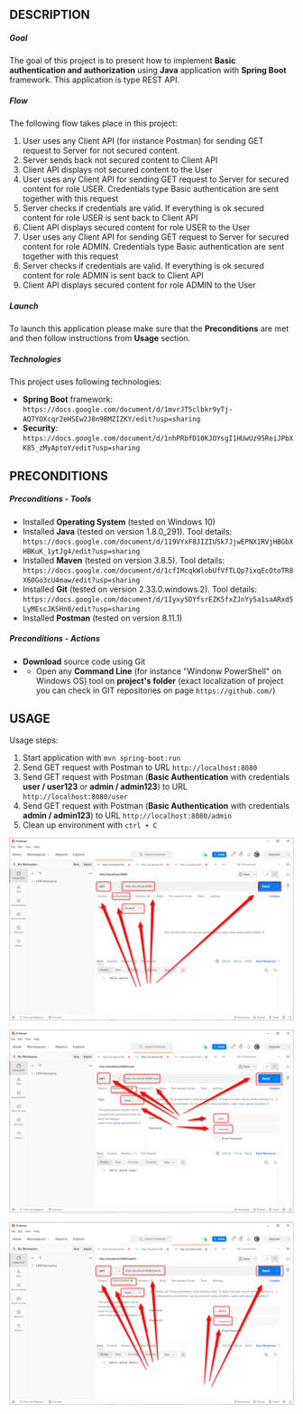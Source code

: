 DESCRIPTION
-----------

##### Goal
The goal of this project is to present how to implement **Basic authentication and authorization** using **Java** application with **Spring Boot** framework. This application is type REST API.

##### Flow
The following flow takes place in this project:
1. User uses any Client API (for instance Postman) for sending GET request to Server for not secured content. 
1. Server sends back not secured content to Client API
1. Client API displays not secured content to the User 
1. User uses any Client API for sending GET request to Server for secured content for role USER. Credentials type Basic authentication are sent together with this request
1. Server checks if credentials are valid. If everything is ok secured content for role USER is sent back to Client API
1. Client API displays secured content for role USER to the User
1. User uses any Client API for sending GET request to Server for secured content for role ADMIN. Credentials type Basic authentication are sent together with this request
1. Server checks if credentials are valid. If everything is ok secured content for role ADMIN is sent back to Client API
1. Client API displays secured content for role ADMIN to the User  


##### Launch
To launch this application please make sure that the **Preconditions** are met and then follow instructions from **Usage** section.

##### Technologies
This project uses following technologies:
* **Spring Boot** framework: `https://docs.google.com/document/d/1mvrJT5clbkr9yTj-AQ7YOXcqr2eHSEw2J8n9BMZIZKY/edit?usp=sharing`
* **Security**: `https://docs.google.com/document/d/1nhPRbfD10KJOYsgI1HUwUz95ReiJPbXK85_zMyAptoY/edit?usp=sharing`


PRECONDITIONS
-------------

##### Preconditions - Tools
* Installed **Operating System** (tested on Windows 10)
* Installed **Java** (tested on version 1.8.0_291). Tool details: `https://docs.google.com/document/d/119VYxF8JIZIUSk7JjwEPNX1RVjHBGbXHBKuK_1ytJg4/edit?usp=sharing`
* Installed **Maven** (tested on version 3.8.5). Tool details: `https://docs.google.com/document/d/1cfIMcqkWlobUfVfTLQp7ixqEcOtoTR8X6OGo3cU4maw/edit?usp=sharing`
* Installed **Git** (tested on version 2.33.0.windows.2). Tool details: `https://docs.google.com/document/d/1Iyxy5DYfsrEZK5fxZJnYy5a1saARxd5LyMEscJKSHn0/edit?usp=sharing`
* Installed **Postman** (tested on version 8.11.1)

##### Preconditions - Actions
* **Download** source code using Git 
* * Open any **Command Line** (for instance "Windonw PowerShell" on Windows OS) tool on **project's folder** (exact localization of project you can check in GIT repositories on page `https://github.com/`)


USAGE
-----

Usage steps:
1. Start application with `mvn spring-boot:run`
1. Send GET request with Postman to URL `http://localhost:8080`
1. Send GET request with Postman (**Basic Authentication** with credentials **user / user123** or **admin / admin123**) to URL `http://localhost:8080/user`
1. Send GET request with Postman (**Basic Authentication** with credentials **admin / admin123**) to URL `http://localhost:8080/admin`
1. Clean up environment with `ctrl + C`

![My Image](image-1.png)

![My Image](image-2.png)

![My Image](image-3.png)